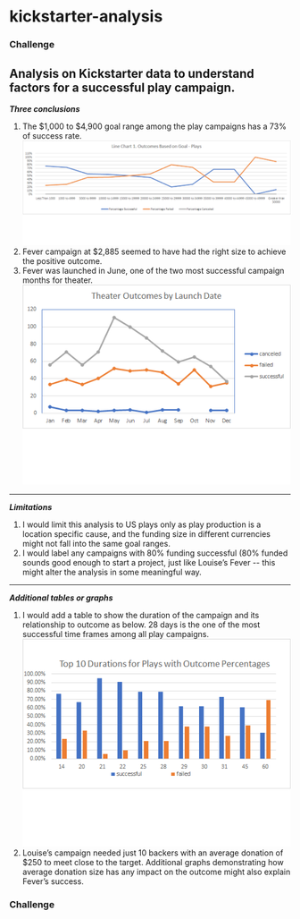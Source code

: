 # kickstarter-analysis
### Challenge
Analysis on Kickstarter data to understand factors for a successful play campaign.
---
***Three conclusions***
1. The $1,000 to $4,900 goal range among the play campaigns has a 73% of success rate.
![](https://github.com/hannahc1/kickstarter-analysis/blob/master/Outcomes%20Based%20on%20Goals-Plays.png)
2. Fever campaign at $2,885 seemed to have had the right size to achieve the positive outcome.
3. Fever was launched in June, one of the two most successful campaign months for theater.
![](https://github.com/hannahc1/kickstarter-analysis/blob/master/Pivot%20Chart%20by%20Launch%20Date%20-%20Theaters.png)
---
***Limitations***
1. I would limit this analysis to US plays only as play production is a location specific cause, and the funding size in different currencies might not fall into the same goal ranges.
2. I would label any campaigns with 80% funding successful (80% funded sounds good enough to start a project, just like Louise’s Fever -- this might alter the analysis in some meaningful way.
---
***Additional tables or graphs***
1. I would add a table to show the duration of the campaign and its relationship to outcome as below.  28 days is the one of the most successful time frames among all play campaigns.
![](https://github.com/hannahc1/kickstarter-analysis/blob/master/Top%2010%20Durations.png)
2. Louise’s campaign needed just 10 backers with an average donation of $250 to meet close to the target.  Additional graphs demonstrating how average donation size has any impact on the outcome might also explain Fever’s success.
### Challenge
